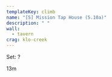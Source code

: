 ```yaml
---
templateKey: climb
name: "[5] Mission Tap House (5.10a)"
description: " "
wall:
  - tavern
crag: klo-creek
---
```

Set: ?

13m